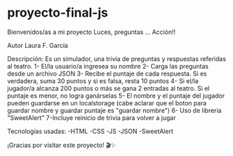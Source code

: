 # proyecto-final-js
Bienvenidos/as a mi proyecto Luces, preguntas ... Acción!!

Autor
Laura F. García

Descripción:
Es un simulador, una trivia de preguntas y respuestas referidas al teatro.
1- El/la usuario/a ingresea su nombre
2- Carga las preguntas desde un archivo JSON
3- Recibe el puntaje de cada respuesta. Si es verdadera, suma 30 puntos y si es falsa, resta 10 puntos
4- Si el/la jugador/a alcanza 200 puntos o más se gana 2 entradas al teatro. Si el puntaje es menor, no logra ganárselas
5- El nombre y el puntaje del jugador pueden guardarse en un localstorage
(cabe aclarar que el boton para guardar nombre y guardar puntaje es "guardar nombre")
6- Uso de libreria "SweetAlert"
7-Incluye reinicio de trivia para volver a jugar

Tecnologías usadas:
-HTML
-CSS
-JS
-JSON
-SweetAlert

¡Gracias por visitar este proyecto! 🎬✨

